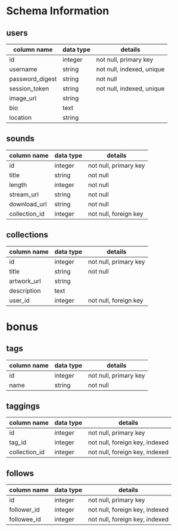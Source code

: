 # Schema Information

## users		
column name | data type | details
-|-|-
id | integer | not null, primary key
username | string | not null, indexed, unique
password_digest | string | not null
session_token | string | not null, indexed, unique
image_url | string |
bio | text |
location | string |

## sounds		
column name | data type | details
-|-|-
id | integer | not null, primary key
title | string | not null
length | integer | not null
stream_url | string | not null
download_url | string | not null
collection_id | integer | not null, foreign key

## collections		
column name | data type | details
-|-|-
id | integer | not null, primary key
title | string | not null
artwork_url | string |
description | text |
user_id | integer | not null, foreign key

# bonus		

## tags		
column name | data type | details
-|-|-
id | integer | not null, primary key
name | string | not null

## taggings		
column name | data type | details
-|-|-
id | integer | not null, primary key
tag_id | integer | not null, foreign key, indexed
collection_id | integer | not null, foreign key, indexed

## follows		
column name | data type | details
-|-|-
id | integer | not null, primary key
follower_id | integer | not null, foreign key, indexed
followee_id | integer | not null, foreign key, indexed
